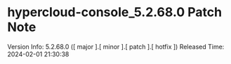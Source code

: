 # hypercloud-console_5.2.68.0 Patch Note

Version Info: 5.2.68.0 ([ major ].[ minor ].[ patch ].[ hotfix ])
Released Time: 2024-02-01 21:30:38


